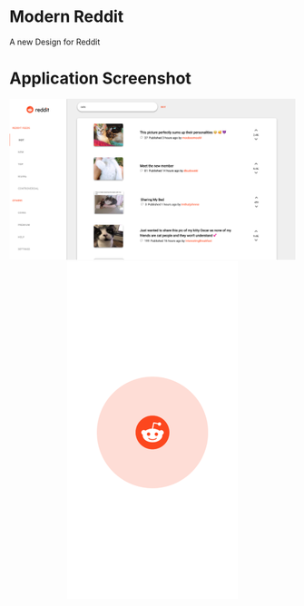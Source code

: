 # Modern Reddit
 A new Design for Reddit

# Application Screenshot

<p align="center">
  <img src="https://raw.githubusercontent.com/dhilipkmr/webapp-samples/master/images/reddit/Reddit%20Dweb.png">
  <img src="https://raw.githubusercontent.com/dhilipkmr/webapp-samples/master/images/reddit/Reddit%20mobile.png" width="300px" >
 
</p>
